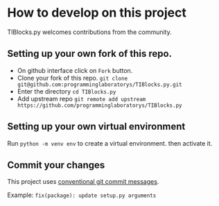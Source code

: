 # How to develop on this project

TIBlocks.py welcomes contributions from the community.

## Setting up your own fork of this repo.

- On github interface click on `Fork` button.
- Clone your fork of this repo. `git clone git@github.com:programminglaboratorys/TIBlocks.py.git`
- Enter the directory `cd TIBlocks.py`
- Add upstream repo `git remote add upstream https://github.com/programminglaboratorys/TIBlocks.py`

## Setting up your own virtual environment

Run `python -m venv env` to create a virtual environment.
then activate it.

## Commit your changes

This project uses [conventional git commit messages](https://www.conventionalcommits.org/en/v1.0.0/).

Example: `fix(package): update setup.py arguments`
